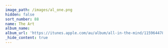```yaml
---
image_path: /images/al_one.png
hidden: false
sort_number: 88
name: The Art
album_name:
album_url: 'https://itunes.apple.com/au/album/all-in-the-mind/1159644782'
_hide_content: true
---
```


